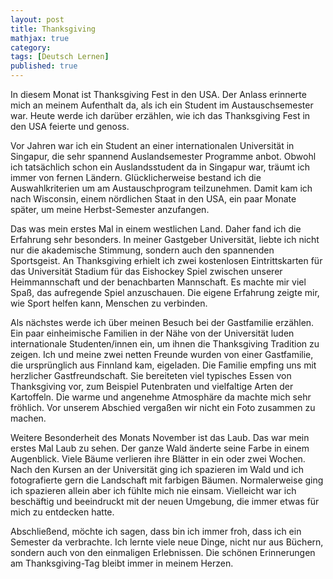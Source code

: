 ```yaml
---
layout: post
title: Thanksgiving   
mathjax: true
category:
tags: [Deutsch Lernen]
published: true
---
```

In diesem Monat ist Thanksgiving Fest in den USA. Der Anlass erinnerte mich an meinem Aufenthalt da, als ich ein Student im Austauschsemester war. Heute werde ich darüber erzählen, wie ich das Thanksgiving Fest in den USA feierte und genoss. 

Vor Jahren war ich ein Student an einer internationalen Universität in Singapur, die sehr spannend Auslandsemester Programme anbot. Obwohl ich tatsächlich schon ein Auslandsstudent da in Singapur war, träumt ich immer von fernen Ländern. Glücklicherweise bestand ich die Auswahlkriterien um am Austauschprogram teilzunehmen. Damit kam ich nach Wisconsin, einem nördlichen Staat in den USA, ein paar Monate später, um meine Herbst-Semester anzufangen. 

Das was mein erstes Mal in einem westlichen Land. Daher fand ich die Erfahrung sehr besonders. In meiner Gastgeber Universität, liebte ich nicht nur die akademische Stimmung, sondern auch den spannenden Sportsgeist. An Thanksgiving erhielt ich zwei kostenlosen Eintrittskarten für das Universität Stadium für das Eishockey Spiel zwischen unserer Heimmannschaft und der benachbarten Mannschaft. Es machte mir viel Spaß, das aufregende Spiel anzuschauen. Die eigene Erfahrung zeigte mir, wie Sport helfen kann, Menschen zu verbinden. 

Als nächstes werde ich über meinen Besuch bei der Gastfamilie erzählen. Ein paar einheimische Familien in der Nähe von der Universität luden internationale Studenten/innen ein, um ihnen die Thanksgiving Tradition zu zeigen. Ich und meine zwei netten Freunde wurden von einer Gastfamilie, die ursprünglich aus Finnland kam, eigeladen. Die Familie empfing uns mit herzlicher Gastfreundschaft. Sie bereiteten viel typisches Essen von Thanksgiving vor, zum Beispiel Putenbraten und vielfaltige Arten der Kartoffeln. Die warme und angenehme Atmosphäre da machte mich sehr fröhlich. Vor unserem Abschied vergaßen wir nicht ein Foto zusammen zu machen. 

Weitere Besonderheit des Monats November ist das Laub. Das war mein erstes Mal Laub zu sehen. Der ganze Wald änderte seine Farbe in einem Augenblick. Viele Bäume verlieren ihre Blätter in ein oder zwei Wochen. Nach den Kursen an der Universität ging ich spazieren im Wald und ich fotografierte gern die Landschaft mit farbigen Bäumen. Normalerweise ging ich spazieren allein aber ich fühlte mich nie einsam. Vielleicht war ich beschäftig und beeindruckt mit der neuen Umgebung, die immer etwas für mich zu entdecken hatte. 

Abschließend, möchte ich sagen, dass bin ich immer froh, dass ich ein Semester da verbrachte. Ich lernte viele neue Dinge, nicht nur aus Büchern, sondern auch von den einmaligen Erlebnissen. Die schönen Erinnerungen am Thanksgiving-Tag bleibt immer in meinem Herzen.